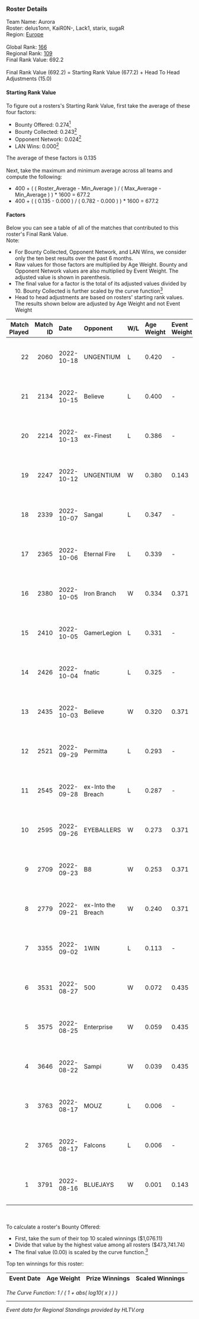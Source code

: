 ### Roster Details<br />
Team Name: Aurora<br />
Roster: delus1onn, KaiR0N-, Lack1, starix, sugaR<br />
Region: [Europe]( ../standings_europe.md)<br />
<br />
Global Rank: [166](../standings_global.md)<br />
Regional Rank: [109]( ../standings_europe.md)<br />
Final Rank Value:  692.2<br />
<br />
Final Rank Value (692.2) = Starting Rank Value (677.2) + Head To Head Adjustments (15.0)<br />

#### Starting Rank Value<br />
To figure out a rosters's Starting Rank Value, first take the average of these four factors:<br />
- Bounty Offered: 0.274[<sup>1</sup>](#table2)
- Bounty Collected: 0.243[<sup>2</sup>](#table1)
- Opponent Network: 0.024[<sup>2</sup>](#table1)
- LAN Wins: 0.000[<sup>2</sup>](#table1)

The average of these factors is 0.135<br />
<br />
Next, take the maximum and minimum average across all teams and compute the following:<br />
- 400 + ( ( Roster_Average - Min_Average ) / ( Max_Average - Min_Average ) ) * 1600 = 677.2
- 400 + ( ( 0.135 - 0.000 ) / ( 0.782 - 0.000 ) ) * 1600 = 677.2


#### Factors<br />
Below you can see a table of all of the matches that contributed to this roster's Final Rank Value.<br />
Note:<br />

- For Bounty Collected, Opponent Network, and LAN Wins, we consider only the ten best results over the past 6 months.
- Raw values for those factors are multiplied by Age Weight. Bounty and Opponent Network values are also multiplied by Event Weight. The adjusted value is shown in parenthesis.
- The final value for a factor is the total of its adjusted values divided by 10. Bounty Collected is further scaled by the curve function[<sup>3</sup>](#curveFunction)
- Head to head adjustments are based on rosters' starting rank values. The results shown below are adjusted by Age Weight and not Event Weight
<span id="table1"></span><br />


| Match Played | Match ID | Date       | Opponent           | W/L | Age Weight | Event Weight | Bounty Collected | Opponent Network | LAN Wins  | H2H Adj. | Roster                                    |
| -: | -: | :- | :- | :- | :- | :- | :- | :- | :- | -: | :- |
|           22 |     2060 | 2022-10-18 | UNGENTIUM          | L   | 0.420      | -            | -                | -                | -         |    -4.79 | delus1onn, KaiR0N-, Lack1, starix, sugaR  |
|           21 |     2134 | 2022-10-15 | Believe            | L   | 0.400      | -            | -                | -                | -         |    -4.30 | delus1onn, KaiR0N-, Lack1, starix, sugaR  |
|           20 |     2214 | 2022-10-13 | ex-Finest          | L   | 0.386      | -            | -                | -                | -         |    -3.42 | delus1onn, KaiR0N-, Lack1, starix, sugaR  |
|           19 |     2247 | 2022-10-12 | UNGENTIUM          | W   | 0.380      | 0.143        | 0.015 (0.001)    | 0.474 (0.026)    | 0 (0.000) |     7.78 | delus1onn, KaiR0N-, Lack1, starix, sugaR  |
|           18 |     2339 | 2022-10-07 | Sangal             | L   | 0.347      | -            | -                | -                | -         |    -2.08 | delus1onn, KaiR0N-, Lack1, RAiLWAY, sugaR |
|           17 |     2365 | 2022-10-06 | Eternal Fire       | L   | 0.339      | -            | -                | -                | -         |    -2.02 | delus1onn, KaiR0N-, Lack1, RAiLWAY, sugaR |
|           16 |     2380 | 2022-10-05 | Iron Branch        | W   | 0.334      | 0.371        | 0.002 (0.000)    | 0.070 (0.009)    | 0 (0.000) |     5.40 | delus1onn, KaiR0N-, Lack1, RAiLWAY, sugaR |
|           15 |     2410 | 2022-10-05 | GamerLegion        | L   | 0.331      | -            | -                | -                | -         |    -0.72 | delus1onn, KaiR0N-, Lack1, RAiLWAY, sugaR |
|           14 |     2426 | 2022-10-04 | fnatic             | L   | 0.325      | -            | -                | -                | -         |    -0.13 | delus1onn, KaiR0N-, Lack1, RAiLWAY, sugaR |
|           13 |     2435 | 2022-10-03 | Believe            | W   | 0.320      | 0.371        | 0.006 (0.001)    | 0.344 (0.041)    | 0 (0.000) |     6.26 | delus1onn, KaiR0N-, Lack1, RAiLWAY, sugaR |
|           12 |     2521 | 2022-09-29 | Permitta           | L   | 0.293      | -            | -                | -                | -         |    -2.51 | delus1onn, KaiR0N-, Lack1, RAiLWAY, sugaR |
|           11 |     2545 | 2022-09-28 | ex-Into the Breach | L   | 0.287      | -            | -                | -                | -         |    -2.73 | delus1onn, KaiR0N-, Lack1, RAiLWAY, sugaR |
|           10 |     2595 | 2022-09-26 | EYEBALLERS         | W   | 0.273      | 0.371        | 0.017 (0.002)    | 0.776 (0.079)    | 0 (0.000) |     6.72 | delus1onn, KaiR0N-, Lack1, RAiLWAY, sugaR |
|            9 |     2709 | 2022-09-23 | B8                 | W   | 0.253      | 0.371        | 0.000 (0.000)    | 0.148 (0.014)    | 0 (0.000) |     2.94 | delus1onn, KaiR0N-, Lack1, RAiLWAY, sugaR |
|            8 |     2779 | 2022-09-21 | ex-Into the Breach | W   | 0.240      | 0.371        | 0.005 (0.000)    | 0.520 (0.046)    | 0 (0.000) |     5.53 | delus1onn, KaiR0N-, Lack1, RAiLWAY, sugaR |
|            7 |     3355 | 2022-09-02 | 1WIN               | L   | 0.113      | -            | -                | -                | -         |    -0.96 | delus1onn, KaiR0N-, Lack1, RAiLWAY, sugaR |
|            6 |     3531 | 2022-08-27 | 500                | W   | 0.072      | 0.435        | 0.085 (0.003)    | 0.760 (0.024)    | 0 (0.000) |     2.06 | delus1onn, KaiR0N-, Lack1, RAiLWAY, sugaR |
|            5 |     3575 | 2022-08-25 | Enterprise         | W   | 0.059      | 0.435        | 0.042 (0.001)    | 0.193 (0.005)    | 0 (0.000) |     1.41 | delus1onn, KaiR0N-, Lack1, RAiLWAY, sugaR |
|            4 |     3646 | 2022-08-22 | Sampi              | W   | 0.039      | 0.435        | 0.001 (0.000)    | 0.016 (0.000)    | 0 (0.000) |     0.56 | delus1onn, KaiR0N-, Lack1, RAiLWAY, sugaR |
|            3 |     3763 | 2022-08-17 | MOUZ               | L   | 0.006      | -            | -                | -                | -         |    -0.01 | delus1onn, KaiR0N-, Lack1, RAiLWAY, sugaR |
|            2 |     3765 | 2022-08-17 | Falcons            | L   | 0.006      | -            | -                | -                | -         |    -0.03 | delus1onn, KaiR0N-, Lack1, RAiLWAY, sugaR |
|            1 |     3791 | 2022-08-16 | BLUEJAYS           | W   | 0.001      | 0.143        | 0.102 (0.000)    | 0.490 (0.000)    | 0 (0.000) |     0.02 | delus1onn, KaiR0N-, Lack1, RAiLWAY, sugaR |

<br />
<span id="table2"></span><br />
To calculate a roster's Bounty Offered:<br />

- First, take the sum of their top 10 scaled winnings ($1,076.11)
- Divide that value by the highest value among all rosters ($473,741.74)
- The final value (0.00) is scaled by the curve function.[<sup>3</sup>](#curveFunction)

Top ten winnings for this roster:<br />

| Event Date | Age Weight | Prize Winnings | Scaled Winnings |
| :- | -: | :- | :- |


<span id="curveFunction"></span>_The Curve Function: 1 / ( 1 + abs( log10( x ) ) )_<br />

---
_Event data for Regional Standings provided by HLTV.org_<br />
